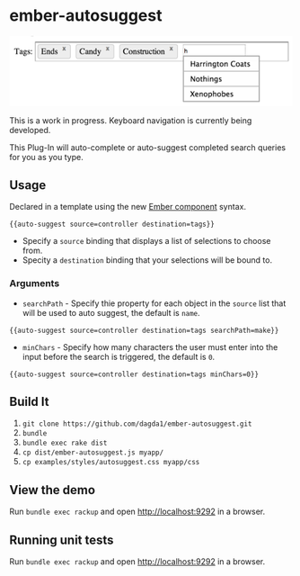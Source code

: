 ember-autosuggest
=================
![ember autosuggest](autosuggest.png)

This is a work in progress.  Keyboard navigation is currently being developed.

This Plug-In will auto-complete or auto-suggest completed search queries for you as you type.

## Usage
Declared in a template using the new [Ember component](http://emberjs.com/api/classes/Ember.Component.html) syntax.
```
{{auto-suggest source=controller destination=tags}}
```
- Specify a `source` binding that displays a list of selections to choose from.
- Specity  a `destination` binding that your selections will be bound to.

### Arguments
- `searchPath` - Specify thie property for each object in the `source` list that will be used to auto suggest, the default is `name`.

```
{{auto-suggest source=controller destination=tags searchPath=make}}

```
- `minChars` - Specify how many characters the user must enter into the input before the search is triggered, the default is `0`.

```
{{auto-suggest source=controller destination=tags minChars=0}}
```

## Build It

1. `git clone https://github.com/dagda1/ember-autosuggest.git`
2. `bundle`
3. `bundle exec rake dist`
4. `cp dist/ember-autosuggest.js myapp/`
5. `cp examples/styles/autosuggest.css myapp/css`

## View the demo

Run ```bundle exec rackup``` and open [http://localhost:9292](http://localhost:9292/examples/index.html) in a browser.

## Running unit tests

Run ```bundle exec rackup``` and open [http://localhost:9292](http://localhost:9292) in a browser.
